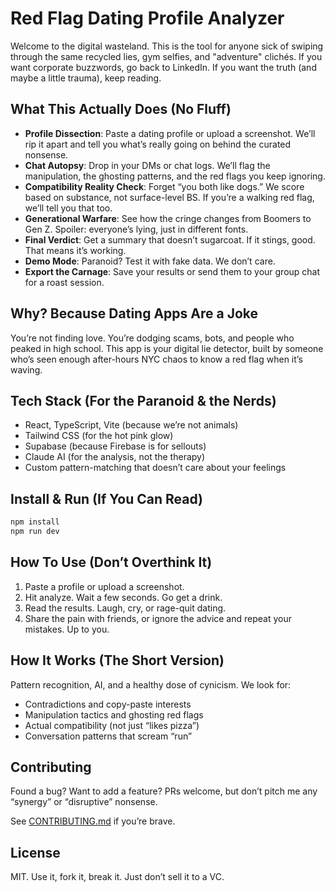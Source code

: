 # Red Flag Dating Profile Analyzer

Welcome to the digital wasteland. This is the tool for anyone sick of swiping through the same recycled lies, gym selfies, and "adventure" clichés. If you want corporate buzzwords, go back to LinkedIn. If you want the truth (and maybe a little trauma), keep reading.

## What This Actually Does (No Fluff)

- **Profile Dissection**: Paste a dating profile or upload a screenshot. We’ll rip it apart and tell you what’s really going on behind the curated nonsense.
- **Chat Autopsy**: Drop in your DMs or chat logs. We’ll flag the manipulation, the ghosting patterns, and the red flags you keep ignoring.
- **Compatibility Reality Check**: Forget “you both like dogs.” We score based on substance, not surface-level BS. If you’re a walking red flag, we’ll tell you that too.
- **Generational Warfare**: See how the cringe changes from Boomers to Gen Z. Spoiler: everyone’s lying, just in different fonts.
- **Final Verdict**: Get a summary that doesn’t sugarcoat. If it stings, good. That means it’s working.
- **Demo Mode**: Paranoid? Test it with fake data. We don’t care.
- **Export the Carnage**: Save your results or send them to your group chat for a roast session.

## Why? Because Dating Apps Are a Joke

You’re not finding love. You’re dodging scams, bots, and people who peaked in high school. This app is your digital lie detector, built by someone who’s seen enough after-hours NYC chaos to know a red flag when it’s waving.

## Tech Stack (For the Paranoid & the Nerds)

- React, TypeScript, Vite (because we’re not animals)
- Tailwind CSS (for the hot pink glow)
- Supabase (because Firebase is for sellouts)
- Claude AI (for the analysis, not the therapy)
- Custom pattern-matching that doesn’t care about your feelings

## Install & Run (If You Can Read)

```bash
npm install
npm run dev
```

## How To Use (Don’t Overthink It)

1. Paste a profile or upload a screenshot.
2. Hit analyze. Wait a few seconds. Go get a drink.
3. Read the results. Laugh, cry, or rage-quit dating.
4. Share the pain with friends, or ignore the advice and repeat your mistakes. Up to you.

## How It Works (The Short Version)

Pattern recognition, AI, and a healthy dose of cynicism. We look for:
- Contradictions and copy-paste interests
- Manipulation tactics and ghosting red flags
- Actual compatibility (not just “likes pizza”)
- Conversation patterns that scream “run”

## Contributing

Found a bug? Want to add a feature? PRs welcome, but don’t pitch me any “synergy” or “disruptive” nonsense.

See [CONTRIBUTING.md](docs/CONTRIBUTING.md) if you’re brave.

## License

MIT. Use it, fork it, break it. Just don’t sell it to a VC.